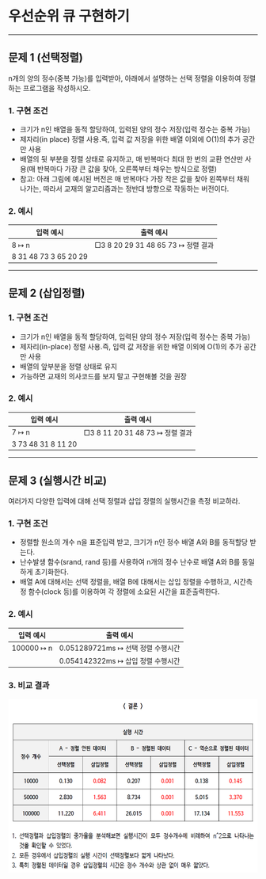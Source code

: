 <h1><strong >우선순위 큐 구현하기</strong></h1>
<hr>

## 문제 1 (선택정렬) 
n개의 양의 정수(중복 가능)를 입력받아, 아래에서 설명하는 선택 정렬을 이용하여 정렬하는 프로그램을 작성하시오.

### 1. 구현 조건
- 크기가 n인 배열을 동적 할당하여, 입력된 양의 정수 저장(입력 정수는 중복 가능)
- 제자리(in place) 정렬 사용.즉, 입력 값 저장을 위한 배열 이외에 O(1)의 추가 공간만 사용
- 배열의 뒷 부분을 정렬 상태로 유지하고, 매 반복마다 최대 한 번의 교환 연산만 사용(매 반복마다 가장 큰 값을 찾아, 오른쪽부터 채우는 방식으로 정렬)
- 참고: 아래 그림에 예시된 버전은 매 반복마다 가장 작은 값을 찾아 왼쪽부터 채워 나가는, 따라서 교재의 알고리즘과는 정반대 방향으로 작동하는 버전이다.

### 2. 예시

|입력 예시| 출력 예시|
|---|---|
|8 ↦ n|□3 8 20 29 31 48 65 73 ↦ 정렬 결과|
|8 31 48 73 3 65 20 29| |

---

## 문제 2 (삽입정렬)

### 1. 구현 조건
- 크기가 n인 배열을 동적 할당하여, 입력된 양의 정수 저장(입력 정수는 중복 가능)
- 제자리(in-place) 정렬 사용.즉, 입력 값 저장을 위한 배열 이외에 O(1)의 추가 공간만 사용
- 배열의 앞부분을 정렬 상태로 유지
- 가능하면 교재의 의사코드를 보지 말고 구현해볼 것을 권장

### 2. 예시

|입력 예시| 출력 예시|
|---|---|
|7 ↦ n|□3 8 11 20 31 48 73 ↦ 정렬 결과|
|3 73 48 31 8 11 20| |

---

## 문제 3 (실행시간 비교)
여러가지 다양한 입력에 대해 선택 정렬과 삽입 정렬의 실행시간을 측정 비교하라.

### 1. 구현 조건
- 정렬할 원소의 개수 n을 표준입력 받고, 크기가 n인 정수 배열 A와 B를 동적할당 받는다.
- 난수발생 함수(srand, rand 등)를 사용하여 n개의 정수 난수로 배열 A와 B를 동일하게 초기화한다.
- 배열 A에 대해서는 선택 정렬을, 배열 B에 대해서는 삽입 정렬을 수행하고, 시간측정 함수(clock 등)를 이용하여 각 정렬에 소요된 시간을 표준출력한다.

### 2. 예시

|입력 예시| 출력 예시|
|---|---|
|100000 ↦ n|0.051289721ms ↦ 선택 정렬 수행시간|
| |0.054142322ms ↦ 삽입 정렬 수행시간|

### 3. 비교 결과
<img src="../Reference_img/g3.png" width='600' height='350'>
